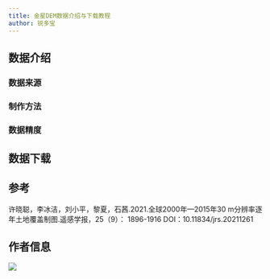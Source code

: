 ```yaml
---
title: 金星DEM数据介绍与下载教程
author: 锐多宝
---
```


## 数据介绍

### 数据来源

### 制作方法



### 数据精度



## 数据下载





## 参考

许晓聪，李冰洁，刘小平，黎夏，石茜.2021.全球2000年—2015年30 m分辨率逐年土地覆盖制图.遥感学报，25（9）： 1896-1916 DOI：10.11834/jrs.20211261

## 作者信息
![](https://gitee.com/kitmyfaceplease/image_upload/raw/master/image/20211128044430.png)
